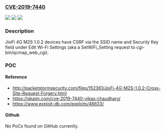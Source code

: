 ### [CVE-2019-7440](https://cve.mitre.org/cgi-bin/cvename.cgi?name=CVE-2019-7440)
![](https://img.shields.io/static/v1?label=Product&message=n%2Fa&color=blue)
![](https://img.shields.io/static/v1?label=Version&message=n%2Fa&color=blue)
![](https://img.shields.io/static/v1?label=Vulnerability&message=n%2Fa&color=brighgreen)

### Description

JioFi 4G M2S 1.0.2 devices have CSRF via the SSID name and Security Key field under Edit Wi-Fi Settings (aka a SetWiFi_Setting request to cgi-bin/qcmap_web_cgi).

### POC

#### Reference
- http://packetstormsecurity.com/files/152361/JioFi-4G-M2S-1.0.2-Cross-Site-Request-Forgery.html
- https://gkaim.com/cve-2019-7440-vikas-chaudhary/
- https://www.exploit-db.com/exploits/46633/

#### Github
No PoCs found on GitHub currently.

